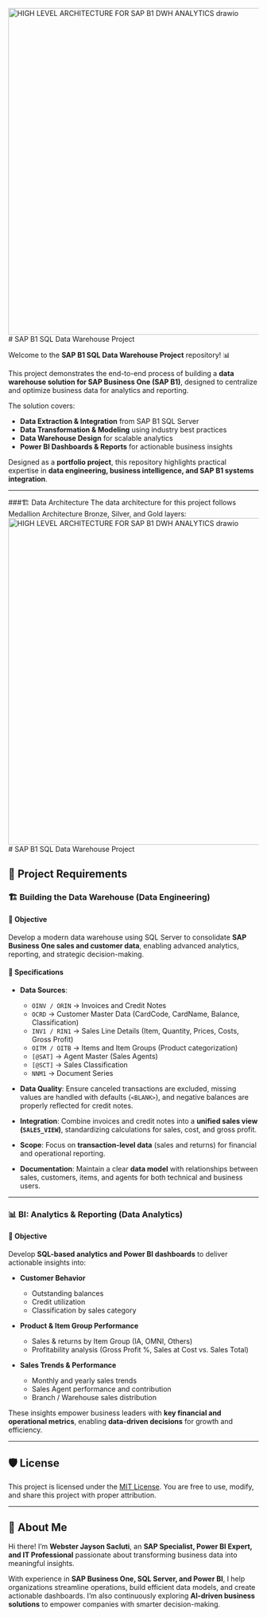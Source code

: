 <img width="867" height="656" alt="HIGH LEVEL ARCHITECTURE FOR SAP B1 DWH ANALYTICS drawio" src="https://github.com/user-attachments/assets/ada0bb52-b86e-4008-a760-812813d0b43d" /># SAP B1 SQL Data Warehouse Project  

Welcome to the **SAP B1 SQL Data Warehouse Project** repository! 📊  

This project demonstrates the end-to-end process of building a **data warehouse solution for SAP Business One (SAP B1)**, designed to centralize and optimize business data for analytics and reporting.  

The solution covers:  
- **Data Extraction & Integration** from SAP B1 SQL Server  
- **Data Transformation & Modeling** using industry best practices  
- **Data Warehouse Design** for scalable analytics  
- **Power BI Dashboards & Reports** for actionable business insights  

Designed as a **portfolio project**, this repository highlights practical expertise in **data engineering, business intelligence, and SAP B1 systems integration**.  

---
###🏗️ Data Architecture
The data architecture for this project follows Medallion Architecture Bronze, Silver, and Gold layers:
<img width="867" height="656" alt="HIGH LEVEL ARCHITECTURE FOR SAP B1 DWH ANALYTICS drawio" src="https://github.com/user-attachments/assets/ada0bb52-b86e-4008-a760-812813d0b43d" /># SAP B1 SQL Data Warehouse Project  



## 🚀 Project Requirements  

### 🏗️ Building the Data Warehouse (Data Engineering)  

#### 🎯 Objective  
Develop a modern data warehouse using SQL Server to consolidate **SAP Business One sales and customer data**, enabling advanced analytics, reporting, and strategic decision-making.  

#### 📌 Specifications  
- **Data Sources**:  
  - `OINV / ORIN` → Invoices and Credit Notes  
  - `OCRD` → Customer Master Data (CardCode, CardName, Balance, Classification)  
  - `INV1 / RIN1` → Sales Line Details (Item, Quantity, Prices, Costs, Gross Profit)  
  - `OITM / OITB` → Items and Item Groups (Product categorization)  
  - `[@SAT]` → Agent Master (Sales Agents)  
  - `[@SCT]` → Sales Classification  
  - `NNM1` → Document Series  

- **Data Quality**: Ensure canceled transactions are excluded, missing values are handled with defaults (`<BLANK>`), and negative balances are properly reflected for credit notes.  

- **Integration**: Combine invoices and credit notes into a **unified sales view (`SALES_VIEW`)**, standardizing calculations for sales, cost, and gross profit.  

- **Scope**: Focus on **transaction-level data** (sales and returns) for financial and operational reporting.  

- **Documentation**: Maintain a clear **data model** with relationships between sales, customers, items, and agents for both technical and business users.  

---

### 📊 BI: Analytics & Reporting (Data Analytics)  

#### 🎯 Objective  
Develop **SQL-based analytics and Power BI dashboards** to deliver actionable insights into:  

- **Customer Behavior**  
  - Outstanding balances  
  - Credit utilization  
  - Classification by sales category  

- **Product & Item Group Performance**  
  - Sales & returns by Item Group (IA, OMNI, Others)  
  - Profitability analysis (Gross Profit %, Sales at Cost vs. Sales Total)  

- **Sales Trends & Performance**  
  - Monthly and yearly sales trends  
  - Sales Agent performance and contribution  
  - Branch / Warehouse sales distribution  

These insights empower business leaders with **key financial and operational metrics**, enabling **data-driven decisions** for growth and efficiency.  

---

## 🛡️ License  
This project is licensed under the [MIT License](LICENSE). You are free to use, modify, and share this project with proper attribution.  

---

## 🌟 About Me  
Hi there! I’m **Webster Jayson Sacluti**, an **SAP Specialist, Power BI Expert, and IT Professional** passionate about transforming business data into meaningful insights.  

With experience in **SAP Business One, SQL Server, and Power BI**, I help organizations streamline operations, build efficient data models, and create actionable dashboards. I’m also continuously exploring **AI-driven business solutions** to empower companies with smarter decision-making.  

